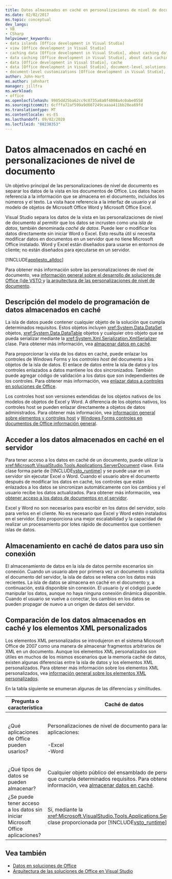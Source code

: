 ```yaml
---
title: Datos almacenados en caché en personalizaciones de nivel de documento
ms.date: 02/02/2017
ms.topic: conceptual
dev_langs:
- VB
- CSharp
helpviewer_keywords:
- data islands [Office development in Visual Studio]
- view [Office development in Visual Studio]
- caching data [Office development in Visual Studio], about caching data
- data caching [Office development in Visual Studio], about data caching
- data [Office development in Visual Studio], cache
- data [Office development in Visual Studio], document-level solutions
- document-level customizations [Office development in Visual Studio], data model
author: John-Hart
ms.author: johnhart
manager: jillfra
ms.workload:
- office
ms.openlocfilehash: 9985dd25ba62cc9c0735a8a8f4008a4c0abe0558
ms.sourcegitcommit: 6cfffa72af599a9d667249caaaa411bb28ea69fd
ms.translationtype: MT
ms.contentlocale: es-ES
ms.lasthandoff: 09/02/2020
ms.locfileid: "88238353"
---
```

# <a name="cached-data-in-document-level-customizations"></a>Datos almacenados en caché en personalizaciones de nivel de documento
  Un objetivo principal de las personalizaciones de nivel de documento es separar los datos de la vista en los documentos de Office. Los datos hacen referencia a la información que se almacena en el documento, incluidos los números y el texto. La vista hace referencia a la interfaz de usuario y al modelo de objetos de Microsoft Office Word y Microsoft Office Excel.

 Visual Studio separa los datos de la vista en las personalizaciones de nivel de documento al permitir que los datos se incrusten como una *isla de datos*, también denominada *caché de datos*. Puede leer o modificar los datos directamente sin iniciar Word o Excel. Esto resulta útil si necesita modificar datos en documentos en un servidor que no tiene Microsoft Office instalado. Word y Excel están diseñados para usarse en entornos de cliente; no están diseñados para ejecutarse en un servidor.

 [!INCLUDE[appliesto_alldoc](../vsto/includes/appliesto-alldoc-md.md)]

 Para obtener más información sobre las personalizaciones de nivel de documento, vea [información general sobre el desarrollo de soluciones de Office &#40;&#41;de VSTO ](../vsto/office-solutions-development-overview-vsto.md) y [la arquitectura de las personalizaciones de nivel de documento](../vsto/architecture-of-document-level-customizations.md).

## <a name="understand-the-cached-data-programming-model"></a>Descripción del modelo de programación de datos almacenados en caché
 La isla de datos puede contener cualquier objeto de la solución que cumpla determinados requisitos. Estos objetos incluyen <xref:System.Data.DataSet> objetos, <xref:System.Data.DataTable> objetos y cualquier otro objeto que se pueda serializar mediante la <xref:System.Xml.Serialization.XmlSerializer> clase. Para obtener más información, vea [almacenar datos en caché](../vsto/caching-data.md).

 Para proporcionar la vista de los datos en caché, puede enlazar los controles de Windows Forms y los *controles host* del documento a los objetos de la isla de datos. El enlace de datos entre la isla de datos y los controles enlazados a datos mantiene los dos sincronizados. También puede agregar código de validación a los datos que son independientes de los controles. Para obtener más información, vea [enlazar datos a controles en soluciones de Office](../vsto/binding-data-to-controls-in-office-solutions.md).

 Los controles host son versiones extendidas de los objetos nativos de los modelos de objetos de Excel y Word. A diferencia de los objetos nativos, los controles host se pueden enlazar directamente a objetos de datos administrados. Para obtener más información, vea [información general sobre elementos y controles host](../vsto/host-items-and-host-controls-overview.md) y [Windows Forms controles en documentos de Office información general](../vsto/windows-forms-controls-on-office-documents-overview.md).

## <a name="access-cached-data-on-the-server"></a>Acceder a los datos almacenados en caché en el servidor
 Para tener acceso a los datos en caché de un documento, puede utilizar la <xref:Microsoft.VisualStudio.Tools.Applications.ServerDocument> clase. Esta clase forma parte de [!INCLUDE[vsto_runtime](../vsto/includes/vsto-runtime-md.md)] y se puede usar en un servidor sin ejecutar Excel o Word. Cuando el usuario abre el documento después de modificar los datos en caché, los controles que están enlazados a los datos se sincronizan automáticamente con los cambios y el usuario recibe los datos actualizados. Para obtener más información, vea [obtener acceso a los datos de documentos en el servidor](../vsto/accessing-data-in-documents-on-the-server.md).

 Excel y Word no son necesarios para escribir en los datos del servidor, solo para verlos en el cliente. No es necesario que Excel y Word estén instalados en el servidor. Esto proporciona una mejor escalabilidad y la capacidad de realizar un procesamiento por lotes rápido de documentos que contienen islas de datos.

## <a name="data-caching-for-offline-use"></a>Almacenamiento en caché de datos para uso sin conexión
 El almacenamiento de datos en la isla de datos permite escenarios sin conexión. Cuando un usuario abre por primera vez un documento o solicita el documento del servidor, la isla de datos se rellena con los datos más recientes. La isla de datos se almacena en caché en el documento y, a continuación, está disponible sin conexión. El usuario (y el código) puede manipular los datos, aunque no haya ninguna conexión dinámica disponible. Cuando el usuario se vuelve a conectar, los cambios en los datos se pueden propagar de nuevo a un origen de datos del servidor.

## <a name="cached-data-and-custom-xml-parts-compared"></a>Comparación de los datos almacenados en caché y los elementos XML personalizados
 Los elementos XML personalizados se introdujeron en el sistema Microsoft Office de 2007 como una manera de almacenar fragmentos arbitrarios de XML en un documento. Aunque los elementos XML personalizados son útiles en muchos de los mismos escenarios que la memoria caché de datos, existen algunas diferencias entre la isla de datos y los elementos XML personalizados. Para obtener más información sobre los elementos XML personalizados, vea [información general sobre los elementos XML personalizados](../vsto/custom-xml-parts-overview.md).

 En la tabla siguiente se enumeran algunas de las diferencias y similitudes.

|Pregunta o característica|Caché de datos|Elementos XML personalizados|
|-|----------------|----------------------|
|¿Qué aplicaciones de Office pueden usarlos?|Personalizaciones de nivel de documento para las siguientes aplicaciones:<br /><br /> -Excel<br />-Word|Soluciones de nivel de documento y de nivel de aplicación para las siguientes aplicaciones:<br /><br /> -Excel<br />-PowerPoint<br />-Word|
|¿Qué tipos de datos se pueden almacenar?|Cualquier objeto público del ensamblado de personalización que cumpla determinados requisitos. Para obtener más información, vea [almacenar datos en caché](../vsto/caching-data.md).|Cualquier dato XML.|
|¿Se puede tener acceso a los datos sin iniciar Microsoft Office aplicaciones?|Sí, mediante la <xref:Microsoft.VisualStudio.Tools.Applications.ServerDocument> clase proporcionada por [!INCLUDE[vsto_runtime](../vsto/includes/vsto-runtime-md.md)] .|Sí, mediante el uso de clases en el <xref:System.IO.Packaging> espacio de nombres o mediante el SDK de formato Open XML.|

## <a name="see-also"></a>Vea también
- [Datos en soluciones de Office](../vsto/data-in-office-solutions.md)
- [Arquitectura de las soluciones de Office en Visual Studio](../vsto/architecture-of-office-solutions-in-visual-studio.md)
